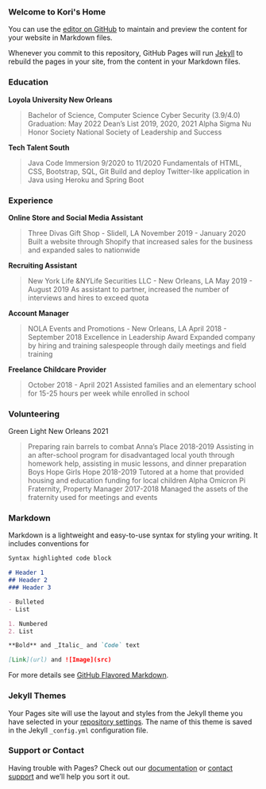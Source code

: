 ### Welcome to Kori's Home

You can use the [editor on GitHub](https://github.com/kkreine/kkreine.github.io/edit/main/index.md) to maintain and preview the content for your website in Markdown files.

Whenever you commit to this repository, GitHub Pages will run [Jekyll](https://jekyllrb.com/) to rebuild the pages in your site, from the content in your Markdown files.

### Education

**Loyola University New Orleans**
> Bachelor of Science, Computer Science Cyber Security (3.9/4.0)
> Graduation: May 2022
> Dean’s List 2019, 2020, 2021
> Alpha Sigma Nu Honor Society
> National Society of Leadership and Success

**Tech Talent South**
> Java Code Immersion 9/2020 to 11/2020
> Fundamentals of HTML, CSS, Bootstrap, SQL, Git
> Build and deploy Twitter-like application in Java using Heroku and Spring Boot

### Experience

**Online Store and Social Media Assistant**
> Three Divas Gift Shop - Slidell, LA
> November 2019 - January 2020
> Built a website through Shopify that increased sales for the business and expanded sales to nationwide

**Recruiting Assistant**
> New York Life &NYLife Securities LLC - New Orleans, LA 
> May 2019 - August 2019
> As assistant to partner, increased the number of interviews and hires to exceed quota

**Account Manager**
> NOLA Events and Promotions - New Orleans, LA
> April 2018 - September 2018
> Excellence in Leadership Award
> Expanded company by hiring and training salespeople through daily meetings and field training

**Freelance Childcare Provider**
> October 2018 - April 2021
> Assisted families and an elementary school for 15-25 hours per week while enrolled in school

### Volunteering
Green Light New Orleans 2021
> Preparing rain barrels to combat 
Anna’s Place 2018-2019
> Assisting in an after-school program for disadvantaged local youth through homework help, assisting in music lessons, and dinner preparation
Boys Hope Girls Hope 2018-2019
> Tutored at a home that provided housing and education funding for local children
Alpha Omicron Pi Fraternity, Property Manager 2017-2018
> Managed the assets of the fraternity used for meetings and events

### Markdown

Markdown is a lightweight and easy-to-use syntax for styling your writing. It includes conventions for

```markdown
Syntax highlighted code block

# Header 1
## Header 2
### Header 3

- Bulleted
- List

1. Numbered
2. List

**Bold** and _Italic_ and `Code` text

[Link](url) and ![Image](src)
```

For more details see [GitHub Flavored Markdown](https://guides.github.com/features/mastering-markdown/).

### Jekyll Themes

Your Pages site will use the layout and styles from the Jekyll theme you have selected in your [repository settings](https://github.com/kkreine/kkreine.github.io/settings/pages). The name of this theme is saved in the Jekyll `_config.yml` configuration file.

### Support or Contact

Having trouble with Pages? Check out our [documentation](https://docs.github.com/categories/github-pages-basics/) or [contact support](https://support.github.com/contact) and we’ll help you sort it out.
